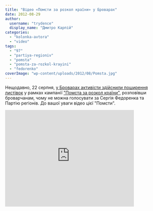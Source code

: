 ```yaml
---
title: "Відео «Помсти за розкол країни» у Броварах"
date: 2012-08-29
author: 
  username: "trydence"
  display_name: "Дмитро Карпій"
categories: 
  - "kolonka-avtora"
  - "video"
tags: 
  - "97"
  - "partiya-regioniv"
  - "pomsta"
  - "pomsta-za-rozkol-krayini"
  - "fedorenko"
coverImage: "wp-content/uploads/2012/08/Pomsta.jpg"
---
```


Нещодавно, 22 серпня, [у Броварах активісти здійснили поширення листівок](https://mpz.brovary.org/brovarski-aktivisti-pomstilisya-vladi-za-yiyi-grihi/ "Броварські активісти «помстилися» владі за її «гріхи»") у рамках кампанії ["Помста за розкол країни"](http://uk.wikipedia.org/wiki/%D0%9F%D0%BE%D0%BC%D1%81%D1%82%D0%B0_%D0%B7%D0%B0_%D1%80%D0%BE%D0%B7%D0%BA%D0%BE%D0%BB_%D0%BA%D1%80%D0%B0%D1%97%D0%BD%D0%B8), розповівши броварчанам, чому не можна голосувати за Сергія Федоренка та Партію регіонів. До вашої уваги відео цієї "Помсти".

<iframe src="http://www.youtube.com/embed/gmkLk0H4B2U" frameborder="0" width="420" height="315"></iframe>
